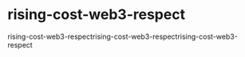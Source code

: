 # rising-cost-web3-respect
rising-cost-web3-respectrising-cost-web3-respectrising-cost-web3-respect
